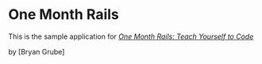 # One Month Rails

This is the sample application for
[*One Month Rails: Teach Yourself to Code*](http://onemonthrails.com)

by [Bryan Grube]